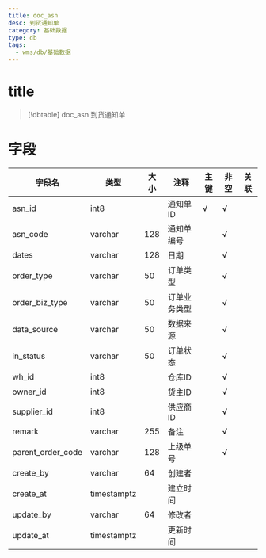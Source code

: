 ```yaml
---
title: doc_asn
desc: 到货通知单
category: 基础数据
type: db
tags:
  - wms/db/基础数据
---
```


# title
>[!dbtable] doc_asn
> 到货通知单

# 字段
| 字段名 | 类型 | 大小 | 注释 | 主键 | 非空 | 关联 |
| --- | --- | --- | --- | --- | --- | --- |
| asn_id | int8 |  | 通知单ID | √ | √ |  |
| asn_code | varchar | 128 | 通知单编号 |  | √ |  |
| dates | varchar | 128 | 日期 |  | √ |  |
| order_type | varchar | 50 | 订单类型 |  | √ |  |
| order_biz_type | varchar | 50 | 订单业务类型 |  | √ |  |
| data_source | varchar | 50 | 数据来源 |  | √ |  |
| in_status | varchar | 50 | 订单状态 |  | √ |  |
| wh_id | int8 |  | 仓库ID |  | √ |  |
| owner_id | int8 |  | 货主ID |  | √ |  |
| supplier_id | int8 |  | 供应商ID |  | √ |  |
| remark | varchar | 255 | 备注 |  | √ |  |
| parent_order_code | varchar | 128 | 上级单号 |  | √ |  |
| create_by | varchar | 64 | 创建者 |  |  |  |
| create_at | timestamptz |  | 建立时间 |  |  |  |
| update_by | varchar | 64 | 修改者 |  |  |  |
| update_at | timestamptz |  | 更新时间 |  |  |  |

